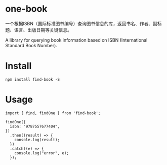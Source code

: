 # one-book

一个根据ISBN（国际标准图书编号）查询图书信息的库，返回书名、作者、副标题、语言、出版日期等关键信息。

A library for querying book information based on ISBN (International Standard Book Number).

# Install
```
npm install find-book -S
```
# Usage
```
import { find, findOne } from 'find-book';

findOne({
  isbn: "9787557677404",
})
  .then((result) => {
    console.log(result);
  })
  .catch((e) => {
    console.log("error", e);
  });
```